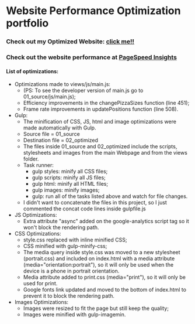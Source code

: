# Website Performance Optimization portfolio

### Check out my Optimized Website: [click me!!](https://nefeline.github.io/frontend-nanodegree-mobile-portfolio/)

### Check out the website performance at [PageSpeed Insights](https://developers.google.com/speed/pagespeed/insights/?url=https%3A%2F%2Fnefeline.github.io%2Ffrontend-nanodegree-mobile-portfolio%2F&tab=desktop)

#### List of optimizations:

* Optimizations made to views/js/main.js:
	- (PS: To see the developer version of main.js go to 01_source/js/main.js);
	- Efficiency improvements in the changePizzaSizes function (line 451);
	- Frame rate improvements in updatePositions function (line 508).
* Gulp:
	- The minification of CSS, JS, html and image optimizations were made automatically with Gulp.
	- Source file = 01_source
	- Destination file = 02_optimized
	- The files inside 01_source and 02_optimized include the scripts, stylesheets and images from the main Webpage and from the views folder.
	- Task runner:
		* gulp styles: minify all CSS files;
		* gulp scripts: minify all JS files;
		* gulp html: minify all HTML files;
		* gulp images: minify images;
		* gulp: run all of the tasks listed above and watch for file changes.
	- I didn't want to concatenate the files in this project, so I just commented the concat code lines inside gulpfile.js
* JS Optimizations:
	- Extra attribute "async" added on the google-analytics script tag so it won't block the rendering path.
* CSS Optimizations:
	- style.css replaced with inline minified CSS;
	- CSS minified with gulp-minify-css;
	- The media query inside style.css was moved to a new stylesheet (portrait.css) and included on index.html with a media attribute (media="orientation:portrait"), so it will only be used when the device is a phone in portrait orientation.
	- Media attribute added to print.css (media="print"), so it will only be used for print.
	- Google fonts link updated and moved to the bottom of index.html to prevent it to block the rendering path.
* Images Optimizations:
	- Images were resized to fit the page but still keep the quality;
	- Images were minified with gulp-imagemin.